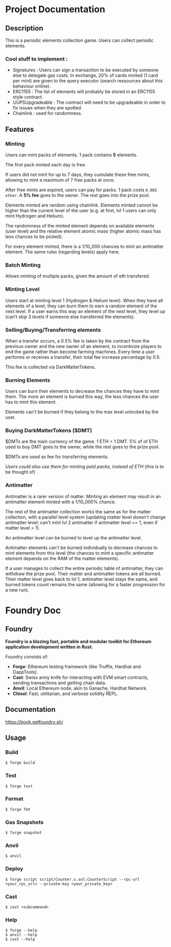 # Project Documentation
## Description
This is a periodic elements collection game. Users can collect periodic elements.

### Cool stuff to implement :
- Signatures : Users can sign a transaction to be executed by someone else to delegate gas costs. In exchange, 20% of cards minted (1 card per mint) are given to the query executor (search ressources about this behaviour online).
- ERC1155 : The list of elements will probably be stored in an ERC1155 style contract.
- UUPSUpgradeable : The contract will need to be upgradeable in order to fix issues when they are spotted.
- Chainlink : used for randomness.

## Features
### Minting
Users can mint packs of elements. 1 pack contains **5** elements. 

The first pack minted each day is free.

If users did not mint for up to 7 days, they cumulate these free mints, allowing to mint a maximum of 7 free packs at once.

After free mints are expired, users can pay for packs. 1 pack costs `0.002 ether`. A **5% fee** goes to the owner. The rest goes into the prize pool.

Elements minted are random using chainlink. Elements minted cannot be higher than the current level of the user (e.g. at first, lvl 1 users can only mint Hydrogen and Helium).

The randomness of the minted element depends on available elements (user level) and the relative element atomic mass (higher atomic mass has less chances to be picked).

For every element minted, there is a 1/10_000 chances to mint an antimatter element. The same rules (regarding levels) apply here.

### Batch Minting
Allows minting of multiple packs, given the amount of eth transfered.

### Minting Level
Users start at minting level 1 (Hydrogen & Helium level). When they have all elements of a level, they can burn them to earn a random element of the next level. If a user earns this way an element of the next level, they level up (can’t skip 3 levels if someone else transferred the elements).

### Selling/Buying/Transferring elements
When a transfer occurs, a 0.5% fee is taken by the contract from the previous owner and the new owner of an element, to incentivize players to end the game rather than become farming machines. Every time a user performs or receives a transfer, their total fee increase percentage by 0.5. 

This fee is collected via DarkMatterTokens.

### Burning Elements
Users can burn their elements to decrease the chances they have to mint them. The more an element is burned this way, the less chances the user has to mint this element.

Elements can't be burned if they belong to the max level unlocked by the user.

### Buying DarkMatterTokens ($DMT)
$DMTs are the main currency of the game. 1 ETH = 1 DMT. 5% of of ETH used to buy DMT goes to the owner, while the rest goes to the prize pool.

$DMTs are used as fee for transferring elements.

*Users could also use them for minting paid packs, instead of ETH* (this is to be thought of)

### Antimatter
Antimatter is a rarer version of matter. Minting an element may result in an antimatter element minted with a 1/10_000% chance. 

The rest of the antimatter collection works the same as for the matter collection, with a parallel level system (updating matter level doesn't change antimatter level; can't mint lvl 2 antimatter if antimatter level == 1, even if matter level > 1).

An antimatter level can be burned to level up the antimatter level.

Antimatter elements can't be burned individually to decrease chances to mint elements from this level (the chances to mint a specific antimatter element depends on the RAM of the matter elements).

If a user manages to collect the entire periodic table of antimatter, they can withdraw the prize pool. Their matter and antimatter tokens are all burned. Their matter level goes back to lvl 1, antimatter level stays the same, and burned tokens count remains the same (allowing for a faster progression for a new run).


# Foundry Doc

## Foundry

**Foundry is a blazing fast, portable and modular toolkit for Ethereum application development written in Rust.**

Foundry consists of:

-   **Forge**: Ethereum testing framework (like Truffle, Hardhat and DappTools).
-   **Cast**: Swiss army knife for interacting with EVM smart contracts, sending transactions and getting chain data.
-   **Anvil**: Local Ethereum node, akin to Ganache, Hardhat Network.
-   **Chisel**: Fast, utilitarian, and verbose solidity REPL.

## Documentation

https://book.getfoundry.sh/

## Usage

### Build

```shell
$ forge build
```

### Test

```shell
$ forge test
```

### Format

```shell
$ forge fmt
```

### Gas Snapshots

```shell
$ forge snapshot
```

### Anvil

```shell
$ anvil
```

### Deploy

```shell
$ forge script script/Counter.s.sol:CounterScript --rpc-url <your_rpc_url> --private-key <your_private_key>
```

### Cast

```shell
$ cast <subcommand>
```

### Help

```shell
$ forge --help
$ anvil --help
$ cast --help
```
